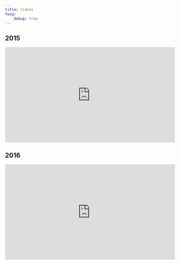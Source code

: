 ```yaml
---
title: Vídeos
twig:
    debug: true
---
```


<div class="container row">
<div class="col s12 l6">
    <h2 class="center-align">2015</h2>
    <div class="video-container">
    	<iframe width="560" height="315" src="https://www.youtube.com/embed/QSAKB1AU468?rel=0&amp;controls=0&amp;showinfo=0" frameborder="0" allowfullscreen></iframe>
   	</div>
</div>
<div class="col s12 l6">
    <h2 class="center-align">2016</h2>
    <div class="video-container">
    	<iframe width="560" height="315" src="https://www.youtube.com/embed/wEoTD3nv-Po?rel=0&amp;controls=0&amp;showinfo=0" frameborder="0" allowfullscreen></iframe>
    </div>
</div>